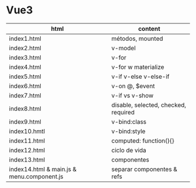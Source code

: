 # Vue3 

| html | content |
|--|--|
| index1.html | métodos, mounted |
| index2.html | v-model |
| index3.html | v-for |
| index4.html | v-for w materialize |
| index5.html | v-if v-else v-else-if |
| index6.html | v-on @, $event|
| index7.html | v-if vs v-show|
| index8.html | disable, selected, checked, required |
| index9.html | v-bind:class |
| index10.hmtl | v-bind:style |
| index11.html | computed: function(){} |
| index12.html | ciclo de vida |
| index13.html | componentes |
| index14.html & main.js & menu.component.js | separar componentes & refs |
